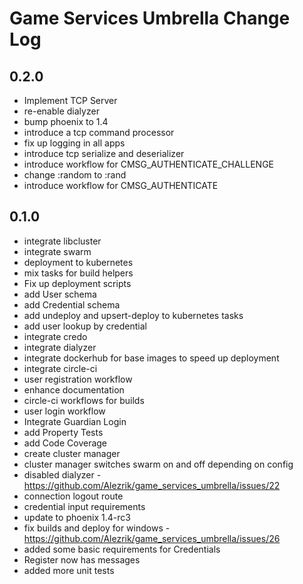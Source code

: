 # Game Services Umbrella Change Log

## 0.2.0
* Implement TCP Server
* re-enable dialyzer
* bump phoenix to 1.4
* introduce a tcp command processor
* fix up logging in all apps
* introduce tcp serialize and deserializer
* introduce workflow for CMSG_AUTHENTICATE_CHALLENGE
* change :random to :rand
* introduce workflow for CMSG_AUTHENTICATE

## 0.1.0
* integrate libcluster
* integrate swarm
* deployment to kubernetes
* mix tasks for build helpers
* Fix up deployment scripts
* add User schema
* add Credential schema
* add undeploy and upsert-deploy to kubernetes tasks
* add user lookup by credential
* integrate credo
* integrate dialyzer
* integrate dockerhub for base images to speed up deployment
* integrate circle-ci
* user registration workflow
* enhance documentation
* circle-ci workflows for builds
* user login workflow
* Integrate Guardian Login
* add Property Tests
* add Code Coverage
* create cluster manager
* cluster manager switches swarm on and off depending on config
* disabled dialyzer - https://github.com/Alezrik/game_services_umbrella/issues/22
* connection logout route
* credential input requirements
* update to phoenix 1.4-rc3
* fix builds and deploy for windows - https://github.com/Alezrik/game_services_umbrella/issues/26
* added some basic requirements for Credentials
* Register now has messages
* added more unit tests

